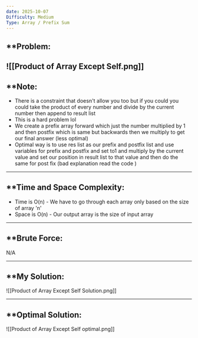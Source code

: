 ```yaml
---
date: 2025-10-07
Difficulty: Medium
Type: Array / Prefix Sum
---
```


## **Problem: 
![[Product of Array Except Self.png]]
---
## **Note: 
- There is a constraint that doesn't allow you too but if you could you could take the product of every number and divide by the current number then append to result list
- This is a hard problem lol
- We create a prefix array forward which just the number multiplied by 1 and then postfix which is same but backwards then we multiply to get our final answer (less optimal)
- Optimal way is to use res list as our prefix and postfix list and use variables for prefix and postfix and set to1 and multiply by the current value and set our position in result list to that value and then do the same for post fix (bad explanation read the code )


---

## **Time and Space Complexity: 
- Time is O(n) - We have to go through each array only based on the size of array 'n'
- Space is O(n) - Our output array is the size of input array

--- 

## **Brute Force: 
N/A

---
## **My Solution: 
![[Product of Array Except Self Solution.png]]

---
## **Optimal Solution: 

![[Product of Array Except Self optimal.png]]

